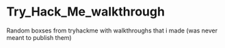 # Try_Hack_Me_walkthrough
Random boxses from tryhackme with walkthroughs that i made (was never meant to publish them) 
